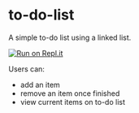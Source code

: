 # to-do-list
A simple to-do list using a linked list. 

[![Run on Repl.it](https://repl.it/badge/github//)](https://repl.it/github//)

Users can:
- add an item
- remove an item once finished
- view current items on to-do list
